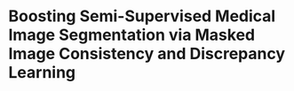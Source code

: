# Boosting Semi-Supervised Medical Image Segmentation via Masked Image Consistency and Discrepancy Learning
